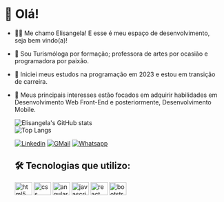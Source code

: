 #  👋 Olá!
- 👩🏻 Me chamo Elisangela! E esse é meu espaço de desenvolvimento, seja bem vindo(a)!
- 👀 Sou Turismóloga por formação; professora de artes por ocasião e programadora por paixão.
- 🌱 Iniciei meus estudos na programação em 2023 e estou em transição de carreira.
- 💞️ Meus principais interesses estão focados em adquirir habilidades em Desenvolvimento Web Front-End e posteriormente, Desenvolvimento Mobile.

   ![Elisangela's GitHub stats](https://github-readme-stats.vercel.app/api?username=eli-andrade-dev&show_icons=true&theme=radical)
  <br>
   ![Top Langs](https://github-readme-stats.vercel.app/api/top-langs/?username=anuraghazra&hide_progress=true)

   [![Linkedin](https://img.shields.io/badge/LinkedIn-0077B5?style=for-the-badge&logo=linkedin&logoColor=white)](https://www.linkedin.com/in/elisangela-andrade-2b7053224/)
   [![GMail](https://img.shields.io/badge/Gmail-D14836?style=for-the-badge&logo=gmail&logoColor=white)](elisangelaandrade890@gmail.com)
   [![Whatsapp](https://img.shields.io/badge/WhatsApp-25D366?style=for-the-badge&logo=whatsapp&logoColor=white)](https://wa.me/qr/DL5JFXLJ7BLLP1)

  ## 🛠️ Tecnologias que utilizo:
    <div>
      <img align="center" alt="html5" height= "30" width="40" src="https://cdn.jsdelivr.net/gh/devicons/devicon@latest/icons/html5/html5-original-wordmark.svg"/>
      <img align="center" alt="css" height= "30" width="40" src="https://cdn.jsdelivr.net/gh/devicons/devicon@latest/icons/css3/css3-original-wordmark.svg"/>
      <img align="center" alt="angular" height= "30" width="40" src="https://cdn.jsdelivr.net/gh/devicons/devicon@latest/icons/angular/angular-original.svg"/>
      <img align="center" alt="javascript" height= "30" width="40" src="https://cdn.jsdelivr.net/gh/devicons/devicon@latest/icons/javascript/javascript-original.svg"/>
      <img align="center" alt="react" height= "30" width="40" src="https://cdn.jsdelivr.net/gh/devicons/devicon@latest/icons/react/react-original-wordmark.svg"/>
      <img align="center" alt="bootstrap" height= "30" width="40" src="https://cdn.jsdelivr.net/gh/devicons/devicon@latest/icons/bootstrap/bootstrap-original-wordmark.svg"/>
    </div>


     <!--- para mais tecnologias >>>  (https://devicon.dev/) <img align="center" alt="html5" height= "30" width="40" src= />
    </div> --->

   

  
  

  

<!---
eli-andrade-dev/eli-andrade-dev is a ✨ special ✨ repository because its `README.md` (this file) appears on your GitHub profile.
You can click the Preview link to take a look at your changes.
--->
